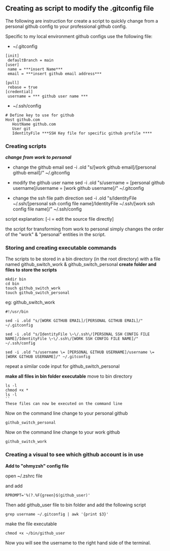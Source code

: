 ## Creating as script to modify the .gitconfig file
The following are instruction for create a script to quickly change from a personal github config to your professional github config.

Specific to my local environment github configs use the following file:

-  ~/.gitconfig
```
[init]
 defaultBranch = main
[user]
 name = ***insert Name***
 email = ***insert github email address***

[pull]
 rebase = true
[credential]
 username = *** github user name ***
```

- ~/.ssh/config
```
# Define key to use for github
Host github.com
   HostName github.com
   User git
   IdentityFile ***SSH Key file for specific github profile ****

```


### Creating scripts
  ***change from work to personal***
  - change the github email
sed -i .old "s/[work github email]/[personal github email]/" ~/.gitconfig

  - modify the github user name
sed -i .old "s/username \= [personal github username]/username \= [work github username]/" ~/.gitconfig

  - change the ssh file path direction
sed -i .old "s/IdentityFile \~\/.ssh\/[personal ssh config file name]/IdentityFile \~\/.ssh\/[work ssh config file name]/" ~/.ssh/config


script explanation:
[-i = edit the source file directly]

the script for transforming from work to personal simply changes the order of the "work" & "personal" entities in the script.

### Storing and creating executable commands

The scripts to be stored in a bin directory (in the root directory) with a file named github_switch_work & github_switch_personal
 **create folder and files to store the scripts**
```
mkdir bin
cd bin
touch github_switch_work
touch github_switch_personal
```
eg: github_switch_work
```
#!/usr/bin

sed -i .old "s/[WORK GITHUB EMAIL]/[PERSONAL GITHUB EMAIL]/" ~/.gitconfig

sed -i .old "s/IdentityFile \~\/.ssh\/[PERSONAL SSH CONFIG FILE NAME]/IdentityFile \~\/.ssh\/[WORK SSH CONFIG FILE NAME]/" ~/.ssh/config

sed -i .old "s/username \= [PERSONAL GITHUB USERNAME]/username \= [WORK GITHUB USERNAME]/" ~/.gitconfig
```

repeat a similar code input for github_switch_personal

**make all files in bin folder executable**
move to bin directory
```
ls -l
chmod +x *
ls -l
``
These files can now be executed on the command line
```
Now on the command line change to your personal github
```
github_switch_personal
```
Now on the command line change to your work github
```
github_switch_work
```


### Creating a visual to see which github account is in use
**Add to "ohmyzsh" config file**

open
~/.zshrc file

and add
```
RPROMPT='%(?.%F{green}$(github_user)'
```
Then add github_user file to bin folder and add the following script
```
grep username ~/.gitconfig | awk '{print $3}'
```
make the file executable
```
chmod +x ~/bin/github_user
```
Now you will see the username to the right hand side of the terminal.
